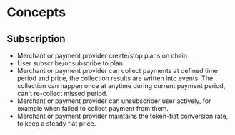 <!--
order: 1
-->

# Concepts

## Subscription

- Merchant or payment provider create/stop plans on chain
- User subscribe/unsubscribe to plan
- Merchant or payment provider can collect payments at defined time period and price, the collection results are written into events. The collection can happen once at anytime during current payment period, can't re-collect missed period.
- Merchant or payment provider can unsubscriber user actively, for example when failed to collect payment from them.
- Merchant or payment provider maintains the token-fiat conversion rate, to keep a steady fiat price.

